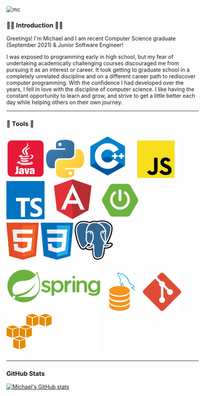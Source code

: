 ![mc](https://user-images.githubusercontent.com/82725351/149857467-04122b94-d7e3-4168-8f24-42361e6626eb.png)
### :man_technologist: Introduction :man_technologist:
Greetings! I'm Michael and I am recent Computer Science graduate (September 2021) & Junior Software Engineer!

I was exposed to programming early in high school, but my fear of undertaking academically challenging courses discouraged me from pursuing it as an interest or career. It took getting to graduate school in a completely unrelated discipline and on a different career path to rediscover computer programming. With the confidence I had developed over the years, I fell in love with the discipline of computer science. I like having the constant opportunity to learn and grow, and strive to get a little better each day while helping others on their own journey.


---

### :toolbox: Tools :toolbox:
<img src="img/java_red.png" width="100"> <img src="img/py.png" width="100"> <img src="img/c.png" width="115"> <img src="img/js.png" width="130"> <img src="img/ts.png" width="100"> <img src="img/angular.png" width="140"> <img src="img/sboot.png" width="100">  <img src="img/html-css.png" width="175">  <img src="img/pg.png" width="100"> <img src="img/springfull.png" width="250">  <img src="img/mysql.png" width="100">  <img src="img/git.png" width="100">  <img src="img/aws1.png" width="250">

---

### GitHub Stats
[![Michael's GitHub stats](https://github-readme-stats.vercel.app/api?username=M-Croghan&theme=radical)](https://github.com/anuraghazra/github-readme-stats)
<!--
**M-Croghan/m-croghan** is a ✨ _special_ ✨ repository because its `README.md` (this file) appears on your GitHub profile.

Here are some ideas to get you started:

- 🔭 I’m currently working on ...
- 🌱 I’m currently learning ...
- 👯 I’m looking to collaborate on ...
- 🤔 I’m looking for help with ...
- 💬 Ask me about ...
- 📫 How to reach me: ...
- 😄 Pronouns: ...
- ⚡ Fun fact: ...
-->
